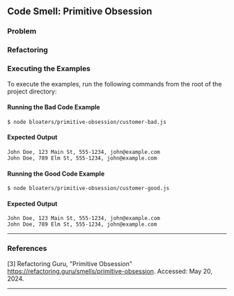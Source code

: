 ## Code Smell: Primitive Obsession

### Problem

### Refactoring

### Executing the Examples

To execute the examples, run the following commands from the root of the project directory:

#### Running the Bad Code Example

```
$ node bloaters/primitive-obsession/customer-bad.js
```

#### Expected Output

```
John Doe, 123 Main St, 555-1234, john@example.com
John Doe, 789 Elm St, 555-1234, john@example.com
```

#### Running the Good Code Example

```
$ node bloaters/primitive-obsession/customer-good.js
```

#### Expected Output

```
John Doe, 123 Main St, 555-1234, john@example.com
John Doe, 789 Elm St, 555-1234, john@example.com
```

---

### References

[3] Refactoring Guru, "Primitive Obsession" https://refactoring.guru/smells/primitive-obsession. Accessed: May 20, 2024.

---
